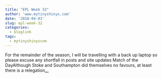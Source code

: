 ```yaml
---
title: "EPL Week 32"
author: 'www.mytinyshinys.com'
date: '2018-04-03'
slug: epl-week-32
categories:
  - bloglink
tags:
  - mytinyshinyscom
---
```


For the remainder of the season, I will be travelling with a back up laptop so please excuse any shortfall in posts and site updates Match of the DayAlthough Stoke and Southampton did themselves no favours, at least there is a relegation[... <i class="fas fa-external-link-alt"></i>](https://www.mytinyshinys.com/2018/04/03/epl-week-32/)

